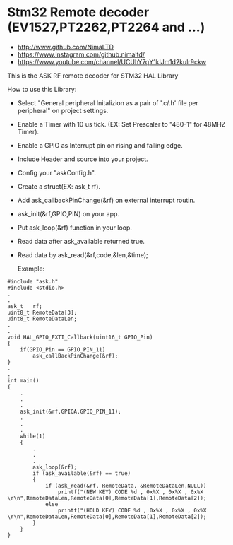 # Stm32 Remote decoder (EV1527,PT2262,PT2264 and ...)

* http://www.github.com/NimaLTD   
* https://www.instagram.com/github.nimaltd/   
* https://www.youtube.com/channel/UCUhY7qY1klJm1d2kulr9ckw   

This is the ASK RF remote decoder for STM32 HAL Library  

How to use this Library:
* Select "General peripheral Initalizion as a pair of '.c/.h' file per peripheral" on project settings.   
* Enable a Timer with 10 us tick. (EX: Set Prescaler to "480-1" for 48MHZ Timer).  
* Enable a GPIO as Interrupt pin on rising and falling edge.
* Include Header and source into your project.   
* Config your "askConfig.h".
* Create a struct(EX: ask_t rf).
* Add ask_callbackPinChange(&rf) on external interrupt routin.
* ask_init(&rf,GPIO,PIN) on your app.
* Put ask_loop(&rf) function in your loop.
* Read data after ask_available returned true.
* Read data by ask_read(&rf,code,&len,&time);

  Example:

```
#include "ask.h"
#include <stdio.h>
.
.
ask_t	rf;
uint8_t	RemoteData[3];
uint8_t RemoteDataLen;
.
.
void HAL_GPIO_EXTI_Callback(uint16_t GPIO_Pin)
{
	if(GPIO_Pin == GPIO_PIN_11)
		ask_callBackPinChange(&rf);  
}
.
.
int main()
{
	.
	.
	.
	ask_init(&rf,GPIOA,GPIO_PIN_11);
	.
	.
	.
	while(1)
	{
		.
		.
		.
		ask_loop(&rf);
		if (ask_available(&rf) == true)
		{
			if (ask_read(&rf, RemoteData, &RemoteDataLen,NULL))
				printf("(NEW KEY) CODE %d , 0x%X , 0x%X , 0x%X \r\n",RemoteDataLen,RemoteData[0],RemoteData[1],RemoteData[2]);
			else
				printf("(HOLD KEY) CODE %d , 0x%X , 0x%X , 0x%X \r\n",RemoteDataLen,RemoteData[0],RemoteData[1],RemoteData[2]);
		}
	}
}
```
